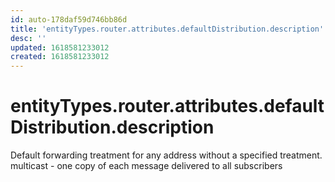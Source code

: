 ```yaml
---
id: auto-178daf59d746bb86d
title: 'entityTypes.router.attributes.defaultDistribution.description'
desc: ''
updated: 1618581233012
created: 1618581233012
---
```

# entityTypes.router.attributes.defaultDistribution.description

Default forwarding treatment for any address without a specified treatment. multicast - one copy of each message delivered to all subscribers